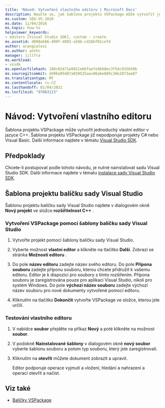 ```yaml
---
title: 'Návod: Vytvoření vlastního editoru | Microsoft Docs'
description: Naučte se, jak šablona projektu VSPackage může vytvořit jednoduchý vlastní editor v jazyce C++ pomocí tohoto návodu.
ms.custom: SEO-VS-2020
ms.date: 11/04/2016
ms.topic: how-to
helpviewer_keywords:
- editors [Visual Studio SDK], custom - create
ms.assetid: d090abb6-d99f-4083-a3db-cd16bf81ce7d
author: acangialosi
ms.author: anthc
manager: jillfra
ms.workload:
- vssdk
ms.openlocfilehash: 188c02471e8921e66faefe9668ec3f54c935b50b
ms.sourcegitcommit: dd96a95d87a039525aac86abe689c30e2073ae87
ms.translationtype: MT
ms.contentlocale: cs-CZ
ms.lasthandoff: 01/04/2021
ms.locfileid: "97863123"
---
```

# <a name="walkthrough-create-a-custom-editor"></a>Návod: Vytvoření vlastního editoru
Šablona projektu VSPackage může vytvořit jednoduchý vlastní editor v jazyce C++. Šablona projektu VSPackage již nepodporuje projekty C# nebo Visual Basic. Další informace najdete v tématu [Visual Studio SDK](../extensibility/visual-studio-sdk.md).

## <a name="prerequisites"></a>Předpoklady
 Chcete-li postupovat podle tohoto návodu, je nutné nainstalovat sadu Visual Studio SDK. Další informace najdete v tématu [instalace sady Visual Studio SDK](../extensibility/installing-the-visual-studio-sdk.md).

## <a name="the-visual-studio-package-project-template"></a>Šablona projektu balíčku sady Visual Studio
 Šablonu projektu balíčku sady Visual Studio najdete v dialogovém okně **Nový projekt** ve složce **rozšiřitelnost C++** .

### <a name="to-create-a-vspackage-using-the-visual-studio-package-template"></a>Vytvoření VSPackage pomocí šablony balíčku sady Visual Studio

1. Vytvořte projekt pomocí šablony balíčku sady Visual Studio.

2. Vyberte možnost **vlastní editor** a klikněte na tlačítko **Další**. Zobrazí se stránka **Možnosti editoru** .

3. Do pole **název editoru** zadejte název svého editoru. Do pole **Přípona souboru** zadejte příponu souboru, kterou chcete přidružit k vašemu editoru. Editor je k dispozici pro soubory s tímto rozšířením. Přípona souboru je zaregistrována pouze pro aplikaci Visual Studio, nikoli pro systém Windows. Do pole **výchozí název souboru** zadejte výchozí název souboru pro nové dokumenty vytvořené pomocí editoru.

4. Kliknutím na tlačítko **Dokončit** vytvořte VSPackage ve složce, kterou jste určili.

### <a name="to-test-your-custom-editor"></a>Testování vlastního editoru

1. V nabídce **soubor** přejděte na příkaz **Nový** a poté klikněte na možnost **soubor**.

2. V podokně **Nainstalované šablony** v dialogovém okně **nový soubor** vyberte šablonu souboru a potom typ souboru, který jste zaregistrovali.

3. Kliknutím na **otevřít** můžete dokument zobrazit a upravit.

     Editor podporuje operace vyjmutí a vložení, hledání a nahrazení a operací otevřít a načíst.

## <a name="see-also"></a>Viz také
- [Balíčky VSPackage](../extensibility/internals/vspackages.md)

